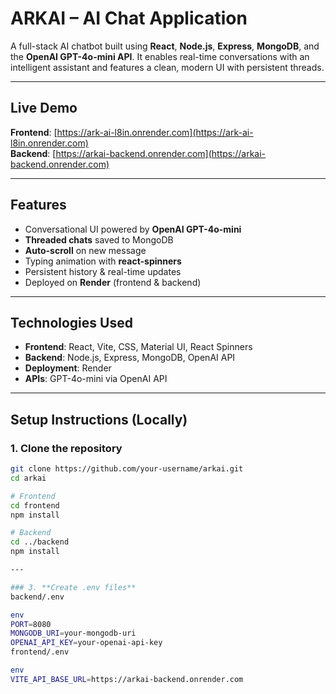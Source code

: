 # ARKAI – AI Chat Application

A full-stack AI chatbot built using **React**, **Node.js**, **Express**, **MongoDB**, and the **OpenAI GPT-4o-mini API**. It enables real-time conversations with an intelligent assistant and features a clean, modern UI with persistent threads.

---

##  Live Demo

**Frontend**: [https://ark-ai-l8in.onrender.com](https://ark-ai-l8in.onrender.com)  
**Backend**: [https://arkai-backend.onrender.com](https://arkai-backend.onrender.com)

---


##  Features

- Conversational UI powered by **OpenAI GPT-4o-mini**
- **Threaded chats** saved to MongoDB
- **Auto-scroll** on new message
- Typing animation with **react-spinners**
- Persistent history & real-time updates
- Deployed on **Render** (frontend & backend)

---

##  Technologies Used

- **Frontend**: React, Vite, CSS, Material UI, React Spinners
- **Backend**: Node.js, Express, MongoDB, OpenAI API
- **Deployment**: Render
- **APIs**: GPT-4o-mini via OpenAI API

---


##  Setup Instructions (Locally)

### 1. Clone the repository

```bash
git clone https://github.com/your-username/arkai.git
cd arkai

# Frontend
cd frontend
npm install

# Backend
cd ../backend
npm install

---

### 3. **Create .env files**
backend/.env

env
PORT=8080
MONGODB_URI=your-mongodb-uri
OPENAI_API_KEY=your-openai-api-key
frontend/.env

env
VITE_API_BASE_URL=https://arkai-backend.onrender.com

